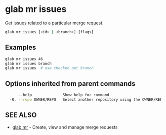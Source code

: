 # glab mr issues

Get issues related to a particular merge request.

```bash
glab mr issues [<id> | <branch>] [flags]
```

## Examples

```bash
glab mr issues 46
glab mr issues branch
glab mr issues  # use checked out branch

```

## Options inherited from parent commands

```bash
      --help              Show help for command
  -R, --repo OWNER/REPO   Select another repository using the OWNER/REPO or `GROUP/NAMESPACE/REPO` format or full URL or git URL
```

## SEE ALSO

- [glab mr](./) - Create, view and manage merge requests
